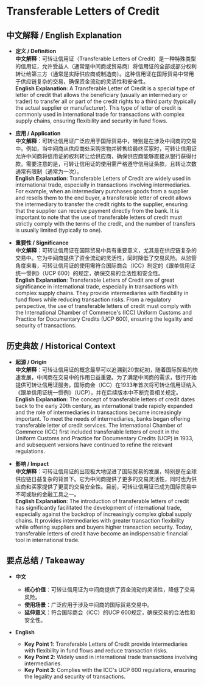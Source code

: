 # Transferable Letters of Credit

## 中文解释 / English Explanation

* **定义 / Definition**  
  **中文解释**：可转让信用证（Transferable Letters of Credit）是一种特殊类型的信用证，允许受益人（通常是中间商或贸易商）将信用证的全部或部分权利转让给第三方（通常是实际供应商或制造商）。这种信用证在国际贸易中常用于供应链复杂的交易，确保资金流动的灵活性和安全性。  
  **English Explanation**: A Transferable Letter of Credit is a special type of letter of credit that allows the beneficiary (usually an intermediary or trader) to transfer all or part of the credit rights to a third party (typically the actual supplier or manufacturer). This type of letter of credit is commonly used in international trade for transactions with complex supply chains, ensuring flexibility and security in fund flows.

* **应用 / Application**  
  **中文解释**：可转让信用证广泛应用于国际贸易中，特别是在涉及中间商的交易中。例如，当中间商从供应商处采购货物并转售给最终买家时，可转让信用证允许中间商将信用证的权利转让给供应商，确保供应商能够直接从银行获得付款。需要注意的是，可转让信用证的使用需严格遵守信用证条款，且转让次数通常有限制（通常为一次）。  
  **English Explanation**: Transferable Letters of Credit are widely used in international trade, especially in transactions involving intermediaries. For example, when an intermediary purchases goods from a supplier and resells them to the end buyer, a transferable letter of credit allows the intermediary to transfer the credit rights to the supplier, ensuring that the supplier can receive payment directly from the bank. It is important to note that the use of transferable letters of credit must strictly comply with the terms of the credit, and the number of transfers is usually limited (typically to one).

* **重要性 / Significance**  
  **中文解释**：可转让信用证在国际贸易中具有重要意义，尤其是在供应链复杂的交易中。它为中间商提供了资金流动的灵活性，同时降低了交易风险。从监管角度来看，可转让信用证的使用需符合国际商会（ICC）制定的《跟单信用证统一惯例》（UCP 600）的规定，确保交易的合法性和安全性。  
  **English Explanation**: Transferable Letters of Credit are of great significance in international trade, especially in transactions with complex supply chains. They provide intermediaries with flexibility in fund flows while reducing transaction risks. From a regulatory perspective, the use of transferable letters of credit must comply with the International Chamber of Commerce's (ICC) Uniform Customs and Practice for Documentary Credits (UCP 600), ensuring the legality and security of transactions.

## 历史典故 / Historical Context

* **起源 / Origin**  
  **中文解释**：可转让信用证的概念最早可以追溯到20世纪初，随着国际贸易的快速发展，中间商在交易中的作用日益重要。为了满足中间商的需求，银行开始提供可转让信用证服务。国际商会（ICC）在1933年首次将可转让信用证纳入《跟单信用证统一惯例》（UCP），并在后续版本中不断完善相关规定。  
  **English Explanation**: The concept of transferable letters of credit dates back to the early 20th century, as international trade rapidly expanded and the role of intermediaries in transactions became increasingly important. To meet the needs of intermediaries, banks began offering transferable letter of credit services. The International Chamber of Commerce (ICC) first included transferable letters of credit in the Uniform Customs and Practice for Documentary Credits (UCP) in 1933, and subsequent versions have continued to refine the relevant regulations.

* **影响 / Impact**  
  **中文解释**：可转让信用证的出现极大地促进了国际贸易的发展，特别是在全球供应链日益复杂的背景下。它为中间商提供了更多的交易灵活性，同时也为供应商和买家提供了更高的交易安全性。目前，可转让信用证已成为国际贸易中不可或缺的金融工具之一。  
  **English Explanation**: The introduction of transferable letters of credit has significantly facilitated the development of international trade, especially against the backdrop of increasingly complex global supply chains. It provides intermediaries with greater transaction flexibility while offering suppliers and buyers higher transaction security. Today, transferable letters of credit have become an indispensable financial tool in international trade.

## 要点总结 / Takeaway

* **中文**  
  - **核心价值**：可转让信用证为中间商提供了资金流动的灵活性，降低了交易风险。  
  - **使用场景**：广泛应用于涉及中间商的国际贸易交易中。  
  - **延伸意义**：符合国际商会（ICC）的UCP 600规定，确保交易的合法性和安全性。

* **English**  
  - **Key Point 1**: Transferable Letters of Credit provide intermediaries with flexibility in fund flows and reduce transaction risks.  
  - **Key Point 2**: Widely used in international trade transactions involving intermediaries.  
  - **Key Point 3**: Complies with the ICC's UCP 600 regulations, ensuring the legality and security of transactions.